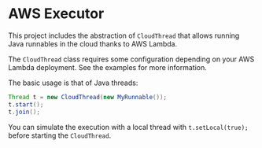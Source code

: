 # AWS Executor

This project includes the abstraction of `CloudThread` that allows
running Java runnables in the cloud thanks to AWS Lambda.

The `CloudThread` class requires some configuration depending on your
AWS Lambda deployment. See the examples for more information.

The basic usage is that of Java threads:

```java
Thread t = new CloudThread(new MyRunnable());
t.start();
t.join();
```

You can simulate the execution with a local thread with `t.setLocal(true);`
before starting the `CloudThread`.
